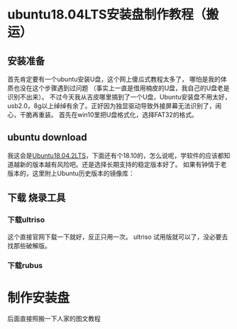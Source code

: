 # ubuntu18.04LTS安装盘制作教程（搬运）


##  安装准备
首先肯定要有一个ubuntu安装U盘，这个网上傻瓜式教程太多了，
哪怕是我的体质也没在这个步骤遇到过问题
（事实上一直是借用楠皮的U盘，我自己的U盘老是识别不出来）。
不过今天我从吉皮哪里搞到了一个U盘，Ubuntu安装盘不用太好，
usb2.0，8g以上绰绰有余了。正好因为独显驱动导致外接屏幕无法识别了，闹心，干脆再重装。
首先在win10里把U盘格式化，选择FAT32的格式。

##  ubuntu download
我这会是[Ubuntu18.04.2LTS](https://ubuntu.com/download/desktop)，下面还有个18.10的，怎么说呢，学软件的应该都知道越新的版本越有风险吧。还是选择长期支持的稳定版本好了。
如果有钟情于老版本的，这里附上Ubuntu历史版本的镜像库：

## 下载 烧录工具
### 下载ultriso

这个直接官网下载一下就好，反正只用一次。
ultriso
试用版就可以了，没必要去找那些破解版。

### 下载rubus



# 制作安装盘

后面直接照搬一下人家的图文教程